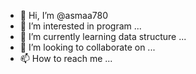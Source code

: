 - 👋 Hi, I’m @asmaa780
- 👀 I’m interested in program ...
- 🌱 I’m currently learning data structure ...
- 💞️ I’m looking to collaborate on ...
- 📫 How to reach me ...

<!---
asmaa780/asmaa780 is a ✨ special ✨ repository because its `README.md` (this file) appears on your GitHub profile.
You can click the Preview link to take a look at your changes.
--->
